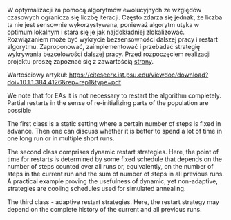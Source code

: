 W optymalizacji za pomocą algorytmów ewolucyjnych ze względów czasowych ogranicza się liczbę iteracji. Często zdarza się jednak, że liczba ta nie jest sensownie wykorzystywana, ponieważ algorytm utyka w optimum lokalnym i stara się je jak najdokładniej zlokalizować. Rozwiązaniem może być wykrycie bezsensowności dalszej pracy i restart algorytmu. Zaproponować, zaimplementować i przebadać strategię wykrywania bezcelowości dalszej pracy. Przed rozpoczęciem realizacji projektu proszę zapoznać się z zawartością [strony](http://staff.elka.pw.edu.pl/~rbiedrzy/PSZT/index.html).

Wartościowy artykuł: https://citeseerx.ist.psu.edu/viewdoc/download?doi=10.1.1.384.4126&rep=rep1&type=pdf

We note that for EAs it is not necessary to restart the
algorithm completely. Partial restarts in the sense of re-initializing parts of the
population are possible

The first class is a static setting where a certain number of steps is fixed in advance. Then one can discuss whether it is better to spend a lot of time in one long run or in multiple short runs.

The second class comprises dynamic restart strategies. Here, the point of time for restarts is determined by some fixed schedule that depends on the number of steps counted over all runs or, equivalently, on the number of steps in the current run and the sum of number of steps in all previous runs.
A practical example proving the usefulness of dynamic, yet non-adaptive, strategies
are cooling schedules used for simulated annealing.

The third class - adaptive restart strategies. Here, the restart strategy may depend on the complete history of the current and all previous runs.
